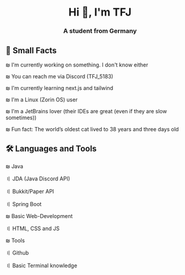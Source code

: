 <h1 align="center">Hi 👋, I'm TFJ</h1>
<h3 align="center">A student from Germany</h3>

## 🔰 Small Facts
₪ I'm currently working on something. I don't know either

₪ You can reach me via Discord (TFJ_5183)

₪ I'm currently learning next.js and tailwind

₪ I'm a Linux (Zorin OS) user

₪ I'm a JetBrains lover (their IDEs are great (even if they are slow sometimes))

₪ Fun fact: The world’s oldest cat lived to 38 years and three days old


## 🛠 Languages and Tools
₪ Java

〢 JDA (Java Discord API)

〢 Bukkit/Paper API

〢 Spring Boot

₪ Basic Web-Development

〢 HTML, CSS and JS

₪ Tools

〢 Github

〢 Basic Terminal knowledge
